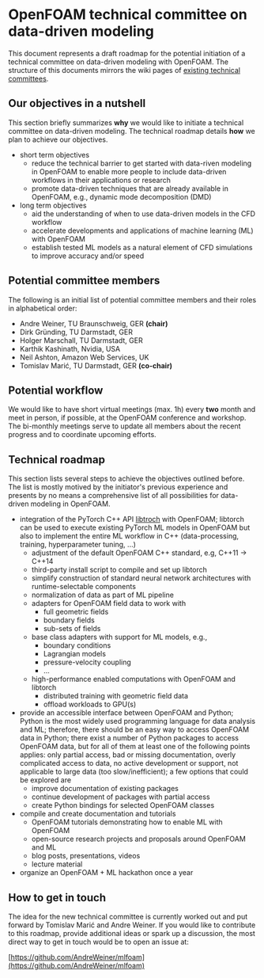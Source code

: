 # OpenFOAM technical committee on data-driven modeling

This document represents a draft roadmap for the potential initiation of a technical committee on data-driven modeling with OpenFOAM. The structure of this documents mirrors the wiki pages of [existing technical committees](https://www.openfoam.com/governance/technical-committees).

## Our objectives in a nutshell

This section briefly summarizes **why** we would like to initiate a technical committee on data-driven modeling. The technical roadmap details **how** we plan to achieve our objectives.

- short term objectives
  - reduce the technical barrier to get started with data-riven modeling in OpenFOAM to enable more people to include data-driven workflows in their applications or research
  - promote data-driven techniques that are already available in OpenFOAM, e.g., dynamic mode decomposition (DMD)
- long term objectives
  - aid the understanding of when to use data-driven models in the CFD workflow
  - accelerate developments and applications of machine learning (ML) with OpenFOAM
  - establish tested ML models as a natural element of CFD simulations to improve accuracy and/or speed

## Potential committee members

The following is an initial list of potential committee members and their roles in alphabetical order:

- Andre Weiner, TU Braunschweig, GER **(chair)**
- Dirk Gründing, TU Darmstadt, GER
- Holger Marschall, TU Darmstadt, GER
- Karthik Kashinath, Nvidia, USA
- Neil Ashton, Amazon Web Services, UK
- Tomislav Marić, TU Darmstadt, GER **(co-chair)**

## Potential workflow

We would like to have short virtual meetings (max. 1h) every **two** month and meet in person, if possible, at the OpenFOAM conference and workshop. The bi-monthly meetings serve to update all members about the recent progress and to coordinate upcoming efforts.

## Technical roadmap

This section lists several steps to achieve the objectives outlined before. The list is mostly motived by the initiator's previous experience and presents by no means a comprehensive list of all possibilities for data-driven modeling in OpenFOAM.

- integration of the PyTorch C++ API [libtroch](https://pytorch.org/cppdocs/installing.html) with OpenFOAM; libtorch can be used to execute existing PyTorch ML models in OpenFOAM but also to implement the entire ML workflow in C++ (data-processing, training, hyperparameter tuning, ...) 
  - adjustment of the default OpenFOAM C++ standard, e.g, C++11 -> C++14
  - third-party install script to compile and set up libtorch
  - simplify construction of standard neural network architectures with runtime-selectable components
  - normalization of data as part of ML pipeline
  - adapters for OpenFOAM field data to work with
    - full geometric fields
    - boundary fields
    - sub-sets of fields
  - base class adapters with support for ML models, e.g.,
    - boundary conditions
    - Lagrangian models
    - pressure-velocity coupling
    - ...
   - high-performance enabled computations with OpenFOAM and libtorch
     - distributed training with geometric field data
     - offload workloads to GPU(s)
- provide an accessible interface between OpenFOAM and Python; Python is the most widely used programming language for data analysis and ML; therefore, there should be an easy way to access OpenFOAM data in Python; there exist a number of Python packages to access OpenFOAM data, but for all of them at least one of the following points applies: only partial access, bad or missing documentation, overly complicated access to data, no active development or support, not applicable to large data (too slow/inefficient); a few options that could be explored are
  - improve documentation of existing packages
  - continue development of packages with partial access
  - create Python bindings for selected OpenFOAM classes
- compile and create documentation and tutorials
  - OpenFOAM tutorials demonstrating how to enable ML with OpenFOAM
  - open-source research projects and proposals around OpenFOAM and ML
  - blog posts, presentations, videos
  - lecture material
- organize an OpenFOAM + ML hackathon once a year

## How to get in touch

The idea for the new technical committee is currently worked out and put forward by Tomislav Marić and Andre Weiner. If you would like to contribute to this roadmap, provide additional ideas or spark up a discussion, the most direct way to get in touch would be to open an issue at:

[https://github.com/AndreWeiner/mlfoam](https://github.com/AndreWeiner/mlfoam)
